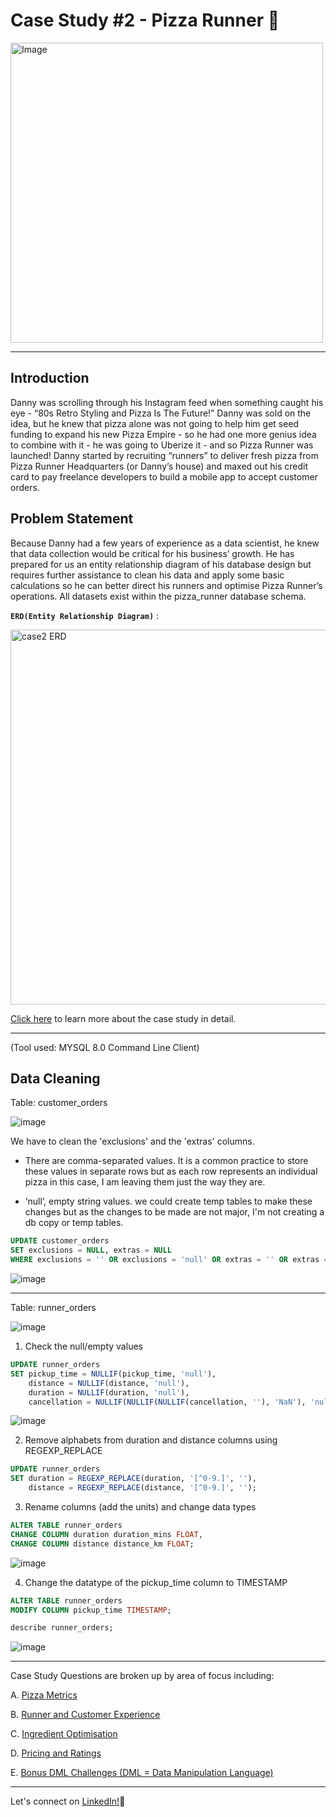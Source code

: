 # Case Study #2 - Pizza Runner 🍕
<img src="https://github.com/khushi-sabarad/8-Week-SQL-Challenge/assets/71957748/58f42b34-d2da-45bc-a983-b804f8f5ec52" alt="Image" width="500" height="480">

 ***

## Introduction
Danny was scrolling through his Instagram feed when something caught his eye - “80s Retro Styling and Pizza Is The Future!”
Danny was sold on the idea, but he knew that pizza alone was not going to help him get seed funding to expand his new Pizza Empire - so he had one more genius idea to combine with it - he was going to Uberize it - and so Pizza Runner was launched!
Danny started by recruiting “runners” to deliver fresh pizza from Pizza Runner Headquarters (or Danny’s house) and maxed out his credit card to pay freelance developers to build a mobile app to accept customer orders.

## Problem Statement
Because Danny had a few years of experience as a data scientist, he knew that data collection would be critical for his business’ growth.
He has prepared for us an entity relationship diagram of his database design but requires further assistance to clean his data and apply some basic calculations so he can better direct his runners and optimise Pizza Runner’s operations.
All datasets exist within the pizza_runner database schema.

**`ERD(Entity Relationship Diagram)`** :

<img width="600" alt="case2 ERD" src="https://github.com/khushi-sabarad/8-Week-SQL-Challenge/assets/71957748/6e2fc491-9598-4386-8843-af04b8333162">

[Click here](https://8weeksqlchallenge.com/case-study-2/) to learn more about the case study in detail.

***
(Tool used: MYSQL 8.0 Command Line Client) 

## Data Cleaning
Table: customer_orders

![image](https://github.com/khushi-sabarad/8-Week-SQL-Challenge/assets/71957748/b7e24354-7942-4385-a778-c83fff2c34d7)

We have to clean the 'exclusions' and the 'extras' columns.

- There are comma-separated values. It is a common practice to store these values in separate rows but as each row represents an individual pizza in this case, I am leaving them just the way they are.

- ‘null’, empty string values.
we could create temp tables to make these changes but as the changes to be made are not major, I'm not creating a db copy or temp tables.

```sql
UPDATE customer_orders
SET exclusions = NULL, extras = NULL
WHERE exclusions = '' OR exclusions = 'null' OR extras = '' OR extras = 'null';
```
![image](https://github.com/khushi-sabarad/8-Week-SQL-Challenge/assets/71957748/f2b12a7a-23eb-4b72-a411-39072bc8dfe1)

***
Table: runner_orders

![image](https://github.com/khushi-sabarad/8-Week-SQL-Challenge/assets/71957748/3d5cc7ac-141f-485c-adce-3900d10bee5d)

1. Check the null/empty values
```sql
UPDATE runner_orders
SET pickup_time = NULLIF(pickup_time, 'null'),
    distance = NULLIF(distance, 'null'),
    duration = NULLIF(duration, 'null'),
    cancellation = NULLIF(NULLIF(NULLIF(cancellation, ''), 'NaN'), 'null');

```
![image](https://github.com/khushi-sabarad/8-Week-SQL-Challenge/assets/71957748/f9432dd2-1449-4249-a2f1-55884849d41e)


2. Remove alphabets from duration and distance columns using REGEXP_REPLACE

```sql
UPDATE runner_orders
SET duration = REGEXP_REPLACE(duration, '[^0-9.]', ''),
    distance = REGEXP_REPLACE(distance, '[^0-9.]', '');
```
3. Rename columns (add the units) and change data types
```sql
ALTER TABLE runner_orders
CHANGE COLUMN duration duration_mins FLOAT,
CHANGE COLUMN distance distance_km FLOAT;
```
![image](https://github.com/khushi-sabarad/8-Week-SQL-Challenge/assets/71957748/01b9acb1-0488-4c7a-aa0b-b8f2bf583b7a)

4. Change the datatype of the pickup_time column to TIMESTAMP
```sql
ALTER TABLE runner_orders
MODIFY COLUMN pickup_time TIMESTAMP;

describe runner_orders;
```
![image](https://github.com/khushi-sabarad/8-Week-SQL-Challenge/assets/71957748/2800362c-0908-4109-a398-d0b5f60b20d4)

***
Case Study Questions are broken up by area of focus including:

A. [Pizza Metrics](https://github.com/khushi-sabarad/8-Week-SQL-Challenge/blob/main/Case%20Study%20%232%20-%20Pizza%20Runner/A.PizzaMetrics.md)

B. [Runner and Customer Experience](https://github.com/khushi-sabarad/8-Week-SQL-Challenge/blob/main/Case%20Study%20%232%20-%20Pizza%20Runner/B.RunnerAndCustomerExperience.md)

C. [Ingredient Optimisation](https://github.com/khushi-sabarad/8-Week-SQL-Challenge/blob/main/Case%20Study%20%232%20-%20Pizza%20Runner/C.IngredientOptimisation.md)

D. [Pricing and Ratings](https://github.com/khushi-sabarad/8-Week-SQL-Challenge/blob/main/Case%20Study%20%232%20-%20Pizza%20Runner/D.PricingAndRatings.md)

E. [Bonus DML Challenges (DML = Data Manipulation Language)](https://github.com/khushi-sabarad/8-Week-SQL-Challenge/blob/main/Case%20Study%20%232%20-%20Pizza%20Runner/E.BonusQuestions.md)

***
Let's connect on [LinkedIn!](https://www.linkedin.com/in/khushi-sabarad/)🤝
